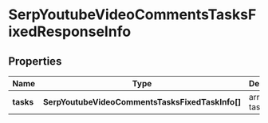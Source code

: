 # SerpYoutubeVideoCommentsTasksFixedResponseInfo

## Properties

| Name | Type | Description | Notes |
|------------ | ------------- | ------------- | -------------|
**tasks** | **SerpYoutubeVideoCommentsTasksFixedTaskInfo[]** | array of tasks |[optional]|